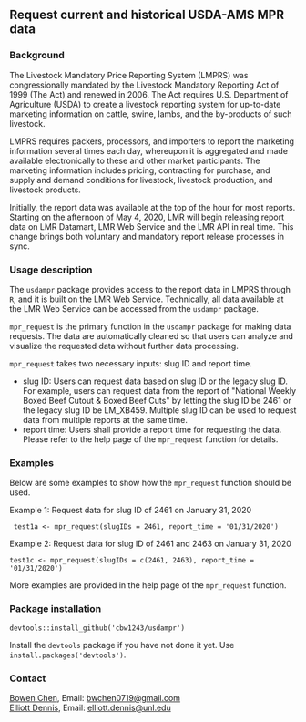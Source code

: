 ## Request current and historical USDA-AMS MPR data

### Background    

The Livestock Mandatory Price Reporting System (LMPRS) was congressionally mandated by the Livestock Mandatory Reporting Act of 1999 (The Act) and renewed in 2006. The Act requires U.S. Department of Agriculture (USDA) to create a livestock reporting system for up-to-date marketing information on cattle, swine, lambs, and the by-products of such livestock. 

LMPRS requires packers, processors, and importers to report the marketing information several times each day, whereupon it is aggregated and made available electronically to these and other market participants. The marketing information includes pricing, contracting for purchase, and supply and demand conditions for livestock, livestock production, and livestock products. 

Initially, the report data was available at the top of the hour for most reports. Starting on the afternoon of May 4, 2020, LMR will begin releasing report data on LMR Datamart, LMR Web Service and the LMR API in real time. This change brings both voluntary and mandatory report release processes in sync.

### Usage description
The `usdampr` package provides access to the report data in LMPRS through `R`, and it is built on the LMR Web Service. Technically, all data available at the LMR Web Service can be accessed from the `usdampr` package. 

`mpr_request` is the primary function in the `usdampr` package for making data requests. The data are automatically cleaned so that users can analyze and visualize the requested data without further data processing.

`mpr_request` takes two necessary inputs: slug ID and report time. 

  - slug ID: Users can request data based on slug ID or the legacy slug ID. For example, users can request data from the report of "National Weekly Boxed Beef Cutout & Boxed Beef Cuts" by letting the slug ID be 2461 or the legacy slug ID be LM_XB459. Multiple slug ID can be used to request data from multiple reports at the same time.   
  - report time: Users shall provide a report time for requesting the data. 
  Please refer to the help page of the `mpr_request` function for details. 
  
### Examples   
  Below are some examples to show how the `mpr_request` function should be used. 

  Example 1: Request data for slug ID of 2461 on January 31, 2020
 ```
  test1a <- mpr_request(slugIDs = 2461, report_time = '01/31/2020')
 ```
 
  Example 2: Request data for slug ID of 2461 and 2463 on January 31, 2020   
```
test1c <- mpr_request(slugIDs = c(2461, 2463), report_time = '01/31/2020')
```
More examples are provided in the help page of the `mpr_request` function.

### Package installation   
```
devtools::install_github('cbw1243/usdampr')
```
Install the `devtools` package if you have not done it yet. Use `install.packages('devtools')`.

### Contact  
[Bowen Chen](www.bwchen.com), Email: bwchen0719@gmail.com     
[Elliott Dennis](https://agecon.unl.edu/faculty/elliott-dennis), Email: elliott.dennis@unl.edu    


